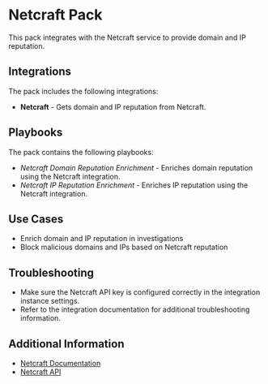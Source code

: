 # Netcraft Pack

This pack integrates with the Netcraft service to provide domain and IP reputation. 

## Integrations
The pack includes the following integrations:

- **Netcraft** - Gets domain and IP reputation from Netcraft.

## Playbooks
The pack contains the following playbooks:

- *Netcraft Domain Reputation Enrichment* - Enriches domain reputation using the Netcraft integration.
- *Netcraft IP Reputation Enrichment* - Enriches IP reputation using the Netcraft integration.

## Use Cases
- Enrich domain and IP reputation in investigations
- Block malicious domains and IPs based on Netcraft reputation

## Troubleshooting
- Make sure the Netcraft API key is configured correctly in the integration instance settings.
- Refer to the integration documentation for additional troubleshooting information.

## Additional Information
- [Netcraft Documentation](https://www.netcraft.com/documentation/)
- [Netcraft API](https://www.netcraft.com/documentation/api/)
